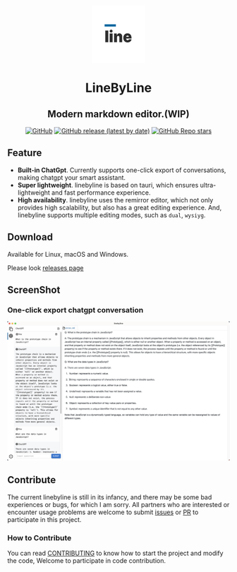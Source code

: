 <div align="center">
  <img align="center" src="./public/logo.svg" width="120 " height="130" />
</div>

<h1 align="center">LineByLine</h1>

<h2 align="center">Modern markdown editor.(WIP)</h2>

<p align="center">
  <a href="https://github.com/linebyline-group/linebyline" target="__blank"><img alt="GitHub" src="https://img.shields.io/github/license/linebyline-group/linebyline?color=%230369a1"></a>
  <a href="https://github.com/linebyline-group/linebyline/releases" target="__blank"><img alt="GitHub release (latest by date)" src="https://img.shields.io/github/v/release/linebyline-group/linebyline?label=Version&color=%230369a1"></a>
  <a href="https://github.com/linebyline-group/linebyline" target="__blank"><img alt="GitHub Repo stars" src="https://img.shields.io/github/stars/linebyline-group/linebyline?style=social"></a>
</p>

## Feature

- **Built-in ChatGpt**. Currently supports one-click export of conversations, making chatgpt your smart assistant.
- **Super lightweight**. linebyline is based on tauri, which ensures ultra-lightweight and fast performance experience.
- **High availability**. linebyline uses the remirror editor, which not only provides high scalability, but also has a great editing experience. And, linebyline supports multiple editing modes, such as `dual`, `wysiyg`.

## Download

Available for Linux, macOS and Windows.

Please look [releases page](https://github.com/linebyline-group/linebyline/releases)

## ScreenShot

### One-click export chatgpt conversation

![chatgpt](./public/screenshots/chatgpt.png)

## Contribute

The current linebyline is still in its infancy, and there may be some bad experiences or bugs, for which I am sorry. All partners who are interested or encounter usage problems are welcome to submit [issues](https://github.com/linebyline-group/linebyline/issues/new) or [PR](https://github.com/linebyline-group/linebyline/compare) to participate in this project.

### How to Contribute

You can read [CONTRIBUTING](./CONTRIBUTING.md) to know how to start the project and modify the code, Welcome to participate in code contribution.
